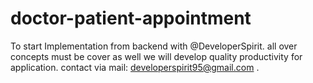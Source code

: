 # doctor-patient-appointment
To start Implementation from backend with @DeveloperSpirit. all over concepts must be cover as well we will develop quality productivity for application. contact via mail: developerspirit95@gmail.com .

